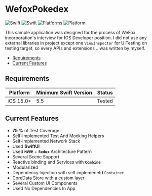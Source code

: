 # WefoxPokedex

[![Swift](https://img.shields.io/badge/Coverage-75_percent-green?style=flat-square)](https://img.shields.io/badge/Swift-5.1_5.2_5.3_5.4-Orange?style=flat-square)
[![Swift](https://img.shields.io/badge/Swift-5.5_or_Higher-orange?style=flat-square)](https://img.shields.io/badge/Swift-5.1_5.2_5.3_5.4-Orange?style=flat-square)
[![Platforms](https://img.shields.io/badge/Platforms-iOS_15.0_or_Higher-yellowgreen?style=flat-square)](https://img.shields.io/badge/Platforms-macOS_iOS_tvOS_watchOS_Linux_Windows-Green?style=flat-square)
![Platform](https://img.shields.io/badge/platform-iOS%20%7C%20macOS-lightgrey)

This sample application was designed for the process of WeFox incorporation's interview for IOS Developer position. 
I did not use any external libraries in project except one `ViewInspector` for UITesting on testing target, 
so every APIs and extensions .. was written by myself.

- [Requirements](#requirements)
- [Current Features](#current_features)

## Requirements

| Platform | Minimum Swift Version | Status |
| --- | --- | --- |
| iOS 15.0+ | 5.5 | Tested |

## Current Features

- **75 %** of Test Coverage
- Self-Implemented Test And Mocking Helpers
- Self-Implemented Network Stack
- Used **SwiftUI**
- Used **`MVVM`** + **`Redux`** Architecture Pattern
- Several Scene Support
- Reactive binding and Services with **`Combine`**
- Modularized
- Dependency Injection with self implemenetd `Container`
- CoreData Store with a custom layer
- Several Custom UI Components
- Used No Dependencies In App
